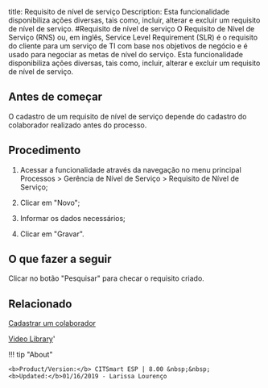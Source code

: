 title:  Requisito de nível de serviço 
Description: Esta funcionalidade disponibiliza ações diversas, tais como, incluir, alterar e excluir um requisito de nível de serviço. 
#Requisito de nível de serviço
O Requisito de Nível de Serviço (RNS) ou, em inglês, Service Level Requirement (SLR) é o requisito do cliente para um serviço de TI com base nos objetivos de negócio e é usado para negociar as metas de nível do serviço.
Esta funcionalidade disponibiliza ações diversas, tais como, incluir, alterar e excluir um requisito de nível de serviço.

Antes de começar
----------------

O cadastro de um requisito de nível de serviço depende do cadastro do
colaborador realizado antes do processo.

Procedimento
------------

1.  Acessar a funcionalidade através da navegação no menu principal Processos \>
    Gerência de Nível de Serviço \> Requisito de Nível de Serviço;

2.  Clicar em "Novo";

3.  Informar os dados necessários;

4.  Clicar em "Gravar".

O que fazer a seguir
------------------------

Clicar no botão "Pesquisar" para checar o requisito criado.

Relacionado
---------------

[Cadastrar um colaborador](/pt-br/citsmart-esp-8/initial-settings/access-settings/user/register-employee.html)

<i class='fa fa-youtube-play  fa-2x' style='color:#97ce17;vertical-align: middle;'> </i> [Video Library](https://www.youtube.com/playlist?list=PLB5qK2uzf2RO6td7lCM5EzIfRcU2cKLNX)'

!!! tip "About"

    <b>Product/Version:</b> CITSmart ESP | 8.00 &nbsp;&nbsp;
    <b>Updated:</b>01/16/2019 - Larissa Lourenço
